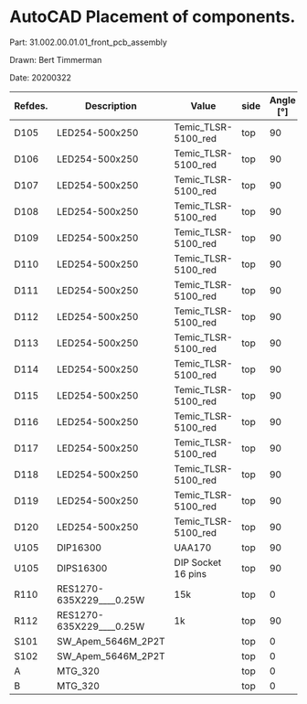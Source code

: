 # AutoCAD Placement of components.

Part: 31.002.00.01.01_front_pcb_assembly

Drawn: Bert Timmerman

Date: 20200322

| Refdes. | Description              | Value               |   side | Angle [°] |   X [mm] |   Y [mm] |   Z [mm] | Height [mm] | X [mils] | Y [mils]|   X [mm] |   Y [mm] |   Z [mm] |
|---------|--------------------------|---------------------|--------|-----------|----------|----------|----------|-------------|----------|---------|----------|----------|----------|
| D105    | LED254-500x250           | Temic_TLSR-5100_red |    top |        90 |   30.500 |   37.920 |    7.700 |      10.656 |     1201 |     312 |   30.4:0 |    7.620 |    7.700 |
| D106    | LED254-500x250           | Temic_TLSR-5100_red |    top |        90 |   30.500 |   13.000 |    7.700 |      10.656 |     1201 |     512 |   30.480 |   12.700 |    7.700 |
| D107    | LED254-500x250           | Temic_TLSR-5100_red |    top |        90 |   30.500 |   18.080 |    7.700 |      10.656 |     1201 |     712 |   30.480 |   17.780 |    7.700 |
| D108    | LED254-500x250           | Temic_TLSR-5100_red |    top |        90 |   30.500 |   23.160 |    7.700 |      10.656 |     1201 |     912 |   30.480 |   22.860 |    7.700 |
| D109    | LED254-500x250           | Temic_TLSR-5100_red |    top |        90 |   30.500 |   28.240 |    7.700 |      10.656 |     1201 |    1112 |   30.480 |   27.940 |    7.700 |
| D110    | LED254-500x250           | Temic_TLSR-5100_red |    top |        90 |   30.500 |   33.320 |    7.700 |      10.656 |     1201 |    1312 |   30.480 |   33.020 |    7.700 |
| D111    | LED254-500x250           | Temic_TLSR-5100_red |    top |        90 |   30.500 |   38.400 |    7.700 |      10.656 |     1201 |    1512 |   30.480 |   38.100 |    7.700 |
| D112    | LED254-500x250           | Temic_TLSR-5100_red |    top |        90 |   30.500 |   43.480 |    7.700 |      10.656 |     1201 |    1712 |   30.480 |   43.180 |    7.700 |
| D113    | LED254-500x250           | Temic_TLSR-5100_red |    top |        90 |   30.500 |   48.560 |    7.700 |      10.656 |     1201 |    1912 |   30.480 |   48.260 |    7.700 |
| D114    | LED254-500x250           | Temic_TLSR-5100_red |    top |        90 |   30.500 |   53.640 |    7.700 |      10.656 |     1201 |    2112 |   30.480 |   53.340 |    7.700 |
| D115    | LED254-500x250           | Temic_TLSR-5100_red |    top |        90 |   30.500 |   58.720 |    7.700 |      10.656 |     1201 |    2312 |   30.480 |   58.420 |    7.700 |
| D116    | LED254-500x250           | Temic_TLSR-5100_red |    top |        90 |   30.500 |   63.800 |    7.700 |      10.656 |     1201 |    2512 |   30.480 |   63.500 |    7.700 |
| D117    | LED254-500x250           | Temic_TLSR-5100_red |    top |        90 |   30.500 |   68.880 |    7.700 |      10.656 |     1201 |    2712 |   30.480 |   68.580 |    7.700 |
| D118    | LED254-500x250           | Temic_TLSR-5100_red |    top |        90 |   30.500 |   73.960 |    7.700 |      10.656 |     1201 |    2912 |   30.480 |   73.660 |    7.700 |
| D119    | LED254-500x250           | Temic_TLSR-5100_red |    top |        90 |   30.500 |   79.040 |    7.700 |      10.656 |     1201 |    3112 |   30.480 |   78.740 |    7.700 |
| D120    | LED254-500x250           | Temic_TLSR-5100_red |    top |        90 |   30.500 |   84.120 |    7.700 |      10.656 |     1201 |    3312 |   30.480 |   83.820 |    7.700 |
| U105    | DIP16300                 | UAA170              |    top |        90 |   12.700 |   20.320 |    4.190 |       5.080 |      500 |     800 |   12.700 |   20.320 |    4.190 |
| U105    | DIPS16300                | DIP Socket 16 pins  |    top |        90 |   12.700 |   20.320 |    0.000 |       4.190 |      500 |     800 |    6.985 |    5.080 |    0.000 |
| R110    | RES1270-635X229____0.25W | 15k                 |    top |         0 |    6.985 |    6.985 |    0.000 |       2.286 |      275 |     275 |    6.985 |    5.080 |    0.000 |
| R112    | RES1270-635X229____0.25W | 1k                  |    top |        90 |    5.080 |   16.510 |    0.000 |       2.286 |      200 |     650 |    5.080 |   16.510 |    0.000 |
| S101    | SW_Apem_5646M_2P2T       |                     |    top |         0 |    8.500 |   75.000 |          |             |      335 |    2953 |    8.255 |   74.930 |    0.000 |
| S102    | SW_Apem_5646M_2P2T       |                     |    top |         0 |    8.500 |   46.000 |          |             |      335 |    1811 |    8.255 |   45.720 |    0.000 |
| A       | MTG_320                  |                     |    top |         0 |   18.000 |   86.000 |    0.000 |       0.000 |      709 |    3386 |   17.780 |   85.725 |    0.000 |
| B       | MTG_320                  |                     |    top |         0 |   18.000 |    5.000 |    0.000 |       0.000 |      709 |     197 |   17.780 |    5.080 |    0.000 |
